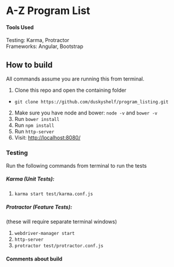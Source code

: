 # A-Z Program List

#### Tools Used

Testing: Karma, Protractor  
Frameworks: Angular, Bootstrap  

## How to build

All commands assume you are running this from terminal.

1. Clone this repo and open the containing folder
  * `git clone https://github.com/duskyshelf/program_listing.git`
2. Make sure you have node and bower: `node -v` and `bower -v`  
3. Run `bower install`  
4. Run `npm install`  
5. Run `http-server`  
6. Visit: [http://localhost:8080/ ](http://localhost:8080/ )

### Testing

Run the following commands from terminal to run the tests

##### Karma (Unit Tests):  
1. `karma start test/karma.conf.js`

##### Protractor (Feature Tests):
(these will require separate terminal windows)  
1. `webdriver-manager start`  
2. `http-server`  
3. `protractor test/protractor.conf.js`  

#### Comments about build


